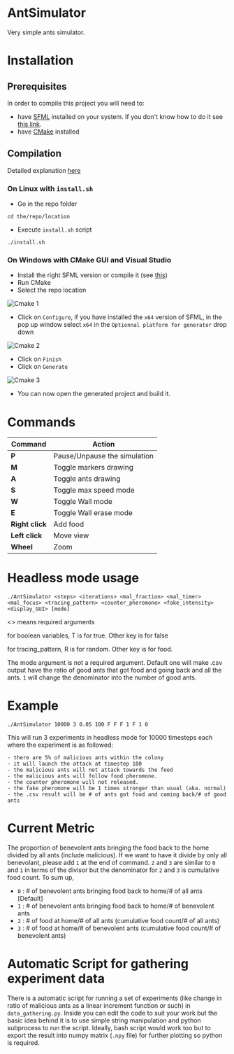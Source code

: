 # AntSimulator

Very simple ants simulator.

# Installation

## Prerequisites

In order to compile this project you will need to:
 - have [SFML](https://www.sfml-dev.org/index.php) installed on your system. If you don't know how to do it see [this link](https://www.sfml-dev.org/tutorials/2.5/#getting-started).
 - have [CMake](https://cmake.org/) installed

## Compilation

Detailed explanation [here](https://preshing.com/20170511/how-to-build-a-cmake-based-project/)

### On Linux with `install.sh`
- Go in the repo folder

`cd the/repo/location`

- Execute `install.sh` script

`./install.sh`

### On Windows with CMake GUI and Visual Studio
 - Install the right SFML version or compile it (see [this](https://www.sfml-dev.org/tutorials/2.5/start-vc.php))
 - Run CMake
 - Select the repo location
 
![Cmake 1](https://github.com/johnBuffer/AntSimulator/blob/master/img/cmake_1.PNG)
 - Click on `Configure`, if you have installed the `x64` version of SFML, in the pop up window select `x64` in the `Optionnal platform for generator` drop down

![Cmake 2](https://github.com/johnBuffer/AntSimulator/blob/master/img/cmake_2.PNG)
 - Click on `Finish`
 - Click on `Generate`

![Cmake 3](https://github.com/johnBuffer/AntSimulator/blob/master/img/cmake_3.PNG)
 - You can now open the generated project and build it.

# Commands

|Command|Action|
|---|---|
|**P**|Pause/Unpause the simulation|
|**M**|Toggle markers drawing|
|**A**|Toggle ants drawing|
|**S**|Toggle max speed mode|
|**W**|Toggle Wall mode|
|**E**|Toggle Wall erase mode|
|**Right click**|Add food|
|**Left click**|Move view|
|**Wheel**|Zoom|

# 	Headless mode usage
	./AntSimulator <steps> <iterations> <mal_fraction> <mal_timer> <mal_focus> <tracing_pattern> <counter_pheromone> <fake_intensity> <display_GUI> [mode]
<> means required arguments

for boolean variables, T is for true. Other key is for false

for tracing_pattern, R is for random. Other key is for food.

The mode argument is not a required argument. Default one will make .csv output have the ratio of good ants that got food and going back and all the ants. `1` will change the denominator into the number of good ants.

#	Example
	./AntSimulator 10000 3 0.05 100 F F F 1 F 1 0
This will run 3 experiments in headless mode for 10000 timesteps each where the experiment is as followed:
			
    - there are 5% of malicious ants within the colony
	- it will launch the attack at timestep 100
	- the malicious ants will not attack towards the food
	- the malicious ants will follow food pheromone.
	- the counter pheromone will not released.
	- the fake pheromone will be 1 times stronger than usual (aka. normal)
    - the .csv result will be # of ants got food and coming back/# of good ants 

#   Current Metric

The proportion of benevolent ants bringing the food back to the home divided by all ants (include malicious). If we want to have it divide by only all benevolant, please add `1` at the end of command. `2` and `3` are similar to `0` and `1` in terms of the divisor but the denominator for `2` and `3` is cumulative food count. To sum up,

   - `0` : # of benevolent ants bringing food back to home/# of all ants [Default]
   - `1` : # of benevolent ants bringing food back to home/# of benevolent ants
   - `2` : # of food at home/# of all ants (cumulative food count/# of all ants)
   - `3` : # of food at home/# of benevolent ants (cumulative food count/# of benevolent ants)

# Automatic Script for gathering experiment data

There is a automatic script for running a set of experiments (like change in ratio of malicious ants as a linear increment function or such) in `data_gathering.py`. Inside you can edit the code to suit your work but the basic idea behind it is to use simple string manipulation and python subprocess to run the script. Ideally, bash script would work too but to export the result into numpy matrix (`.npy` file) for further plotting so python is required.
